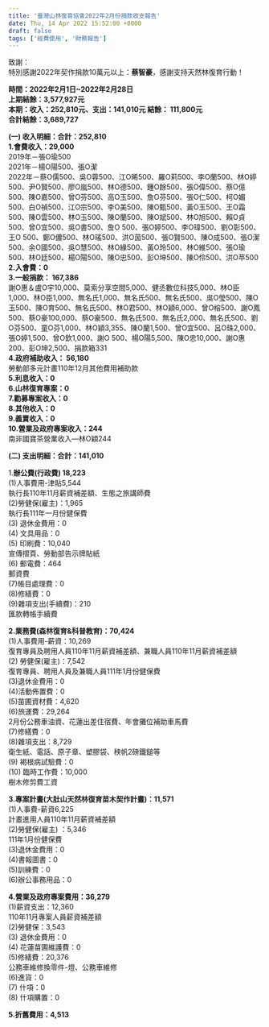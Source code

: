 ```yaml
---
title: '臺灣山林復育協會2022年2月份捐款收支報告'
date: Thu, 14 Apr 2022 15:52:00 +0000
draft: false
tags: ['經費使用', '財務報告']
---
```


致謝：  
特別感謝2022年契作捐款10萬元以上：**蔡智豪**，感謝支持天然林復育行動！

**時間：2022年2月1日~2022年2月28日  
上期結餘：**3,577,927**元  
本期：收入：252,810元、支出：141,010元 結餘： 111,800元  
合計結餘：3,689,727**

**(一) 收入明細：合計：252,810**  
**1.會費收入：29,000**  
2019年－張O瑜500  
2021年－楊O陽500、張O潔  
2022年－蔡O儒500、吳O蓉500、江O晞500、羅O莉500、李O蘭500、林O婷500、尹O賢500、廖O嵐500、林O德500、鍾O餘500、張O偉500、蔡O億500、陳O嘉500、曾O芬500、高O玉500、詹O芬500、張O仁500、柯O媚500、白O禎500、江O宗500、李O美500、陳O甄500、黃O玉500、王O霜500、陳O雲500、林O玉500、陳O蘭500、陳O斌500、林O旭500、賴O貞500、曾O宜500、吳O書500、詹O 500、張O婷500、李O瑋500、劉O彰500、王O 500、鄭O儂500、林O瑤500、洪O茵500、張O賢500、陳O成500、張O潔500、余O國500、吳O慧500、林O緣500、黃O玲500、林O維500、張O瑜500、林O廷500、楊O陽500、陳O忠500、彭O坤500、陳O伶500、洪O苹500  
**2.入會費：0  
3.一般捐款： 167,386**  
謝O惠＆盧O宇10,000、莫索分享空間5,000、健丞數位科技5,000、林O臣1,000、林O臣1,000、無名氏1,000、無名氏500、無名氏500、吳O瑩500、陳O玉500、陳O育500、無名氏500、林O君500、林O穎6,000、曾O榕500、謝O鳳500、蔡O豪100,000、蔡O豪500、無名氏500、無名氏2,000、無名氏500、劉O芬500、童O芬1,000、林O穎3,355、陳O蘭1,500、曾O宜500、呂O珠2,000、張O婷1,500、曾O欽1,000、謝O 500、楊O陽5,500、陳O忠10,000、謝O惠200、彭O坤2,500、捐款箱331  
**4.政府補助收入： 56,180**  
勞動部多元計畫110年12月其他費用補助款  
**5.利息收入：0  
6.山林復育專案：0  
7.勸募專案收入：0  
8.其他收入：0  
9.義賣收入：0  
10.營業及政府專案收入：244**  
南非國寶茶營業收入—林O穎244

**(二) 支出明細：合計：141,010**  
  
1.**辦公費(行政費) 18,223**  
(1)人事費用-津貼5,544  
執行長110年11月薪資補差額、生態之旅講師費  
(2)勞健保(雇主)：1,965  
執行長111年一月份健保費  
(3) 退休金費用：0  
(4) 文具用品：0  
(5) 印刷費：10,040  
宣傳摺頁、勞動部告示牌貼紙  
(6) 郵電費：464  
郵資費  
(7)帳目處理費：0  
(8)修繕費：0  
(9)雜項支出(手續費)：210  
匯款轉帳手續費  
  
**2.業務費(森林復育&科普教育)：70,424**  
(1)人事費用-薪資：10,269  
復育專員及聘用人員110年11月薪資補差額、兼職人員110年11月薪資補差額  
(2) 勞健保(雇主)：7,542  
復育專員、聘用人員及兼職人員111年1月份健保費  
(3)退休金費用：0  
(4)活動佈置費：0  
(5)苗圃資材費：4,620  
(6)旅運費：29,264  
2月份公務車油資、花蓮出差住宿費、年會攤位補助車馬費  
(7)修繕費：0  
(8)雜項支出：8,729  
衛生紙、電話、原子章、塑膠袋、秧帆2磅鐵鎚等  
(9) 褐根病試驗費：0  
(10) 臨時工作費：10,000  
樹木修剪費工資  
  
**3.專案計畫(大肚山天然林復育苗木契作計畫)：11,571**  
(1)人事費-薪資6,225  
計畫進用人員110年11月薪資補差額  
(2)勞健保(雇主) ：5,346  
111年1月份健保費  
(3)退休金費用：0  
(4)書報圖書：0  
(5)訓練費：0  
(6)辦公事務用品：0  
  
**4.營業及政府專案費用：36,279**  
(1)薪資支出：12,360  
110年11月專案人員薪資補差額  
(2)勞健保：3,543  
(3) 退休金費用：0  
(4) 花蓮苗圃維護費：0  
(5)修繕費：20,376  
公務車維修換零件-燈、公務車維修  
(6)進貨：0  
(7) 什項：0  
(8) 什項購置：0  
  
**5.折舊費用：4,513**